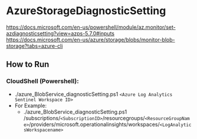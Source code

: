 # AzureStorageDiagnosticSetting

https://docs.microsoft.com/en-us/powershell/module/az.monitor/set-azdiagnosticsetting?view=azps-5.7.0#inputs
https://docs.microsoft.com/en-us/azure/storage/blobs/monitor-blob-storage?tabs=azure-cli

## How to Run

### CloudShell (Powershell):
* ./azure_BlobService_diagnosticSetting.ps1 `<Azure Log Analytics Sentinel Workspace ID>`
* For Example:
  * ./azure_BlobService_diagnosticSetting.ps1 /subscriptions/`<SubscriptionID>`/resourcegroups/`<ResourceGroupName>`/providers/microsoft.operationalinsights/workspaces/`<LogAnalyticsWorkspacename>`
